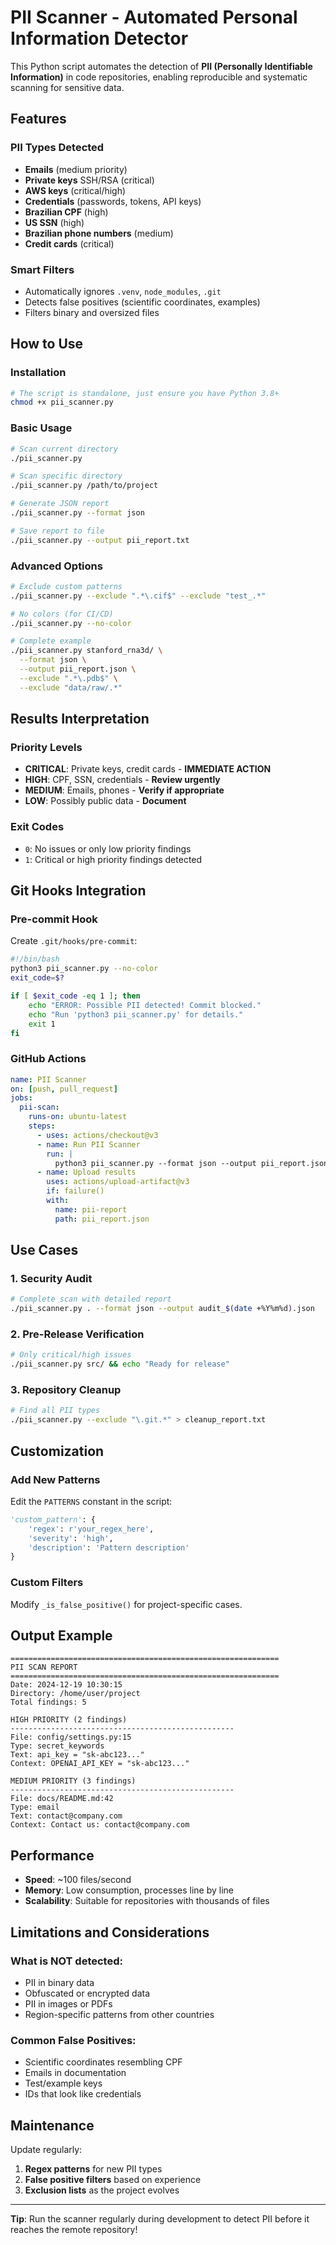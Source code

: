 # PII Scanner - Automated Personal Information Detector

This Python script automates the detection of **PII (Personally Identifiable Information)** in code repositories, enabling reproducible and systematic scanning for sensitive data.

## Features

### PII Types Detected
- **Emails** (medium priority)
- **Private keys** SSH/RSA (critical)
- **AWS keys** (critical/high)
- **Credentials** (passwords, tokens, API keys)
- **Brazilian CPF** (high)
- **US SSN** (high)
- **Brazilian phone numbers** (medium)
- **Credit cards** (critical)

### Smart Filters
- Automatically ignores `.venv`, `node_modules`, `.git`
- Detects false positives (scientific coordinates, examples)
- Filters binary and oversized files

## How to Use

### Installation
```bash
# The script is standalone, just ensure you have Python 3.8+
chmod +x pii_scanner.py
```

### Basic Usage
```bash
# Scan current directory
./pii_scanner.py

# Scan specific directory
./pii_scanner.py /path/to/project

# Generate JSON report
./pii_scanner.py --format json

# Save report to file
./pii_scanner.py --output pii_report.txt
```

### Advanced Options
```bash
# Exclude custom patterns
./pii_scanner.py --exclude ".*\.cif$" --exclude "test_.*"

# No colors (for CI/CD)
./pii_scanner.py --no-color

# Complete example
./pii_scanner.py stanford_rna3d/ \
  --format json \
  --output pii_report.json \
  --exclude ".*\.pdb$" \
  --exclude "data/raw/.*"
```

##  Results Interpretation

### Priority Levels
- **CRITICAL**: Private keys, credit cards - **IMMEDIATE ACTION**
- **HIGH**: CPF, SSN, credentials - **Review urgently**
- **MEDIUM**: Emails, phones - **Verify if appropriate**
- **LOW**: Possibly public data - **Document**

### Exit Codes
- `0`: No issues or only low priority findings
- `1`: Critical or high priority findings detected

## Git Hooks Integration

### Pre-commit Hook
Create `.git/hooks/pre-commit`:
```bash
#!/bin/bash
python3 pii_scanner.py --no-color
exit_code=$?

if [ $exit_code -eq 1 ]; then
    echo "ERROR: Possible PII detected! Commit blocked."
    echo "Run 'python3 pii_scanner.py' for details."
    exit 1
fi
```

### GitHub Actions
```yaml
name: PII Scanner
on: [push, pull_request]
jobs:
  pii-scan:
    runs-on: ubuntu-latest
    steps:
      - uses: actions/checkout@v3
      - name: Run PII Scanner
        run: |
          python3 pii_scanner.py --format json --output pii_report.json
      - name: Upload results
        uses: actions/upload-artifact@v3
        if: failure()
        with:
          name: pii-report
          path: pii_report.json
```

## Use Cases

### 1. Security Audit
```bash
# Complete scan with detailed report
./pii_scanner.py . --format json --output audit_$(date +%Y%m%d).json
```

### 2. Pre-Release Verification
```bash
# Only critical/high issues
./pii_scanner.py src/ && echo "Ready for release"
```

### 3. Repository Cleanup
```bash
# Find all PII types
./pii_scanner.py --exclude "\.git.*" > cleanup_report.txt
```

## Customization

### Add New Patterns
Edit the `PATTERNS` constant in the script:
```python
'custom_pattern': {
    'regex': r'your_regex_here',
    'severity': 'high',
    'description': 'Pattern description'
}
```

### Custom Filters
Modify `_is_false_positive()` for project-specific cases.

## Output Example

```
============================================================
PII SCAN REPORT
============================================================
Date: 2024-12-19 10:30:15
Directory: /home/user/project
Total findings: 5

HIGH PRIORITY (2 findings)
--------------------------------------------------
File: config/settings.py:15
Type: secret_keywords
Text: api_key = "sk-abc123..."
Context: OPENAI_API_KEY = "sk-abc123..."

MEDIUM PRIORITY (3 findings)
--------------------------------------------------
File: docs/README.md:42
Type: email
Text: contact@company.com
Context: Contact us: contact@company.com
```

## Performance

- **Speed**: ~100 files/second
- **Memory**: Low consumption, processes line by line
- **Scalability**: Suitable for repositories with thousands of files

## Limitations and Considerations

### What is NOT detected:
- PII in binary data
- Obfuscated or encrypted data
- PII in images or PDFs
- Region-specific patterns from other countries

### Common False Positives:
- Scientific coordinates resembling CPF
- Emails in documentation
- Test/example keys
- IDs that look like credentials

## Maintenance

Update regularly:
1. **Regex patterns** for new PII types
2. **False positive filters** based on experience
3. **Exclusion lists** as the project evolves

---

**Tip**: Run the scanner regularly during development to detect PII before it reaches the remote repository!